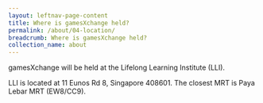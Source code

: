 ```yaml
---
layout: leftnav-page-content
title: Where is gamesXchange held?
permalink: /about/04-location/
breadcrumb: Where is gamesXchange held?
collection_name: about
---
```


gamesXchange will be held at the Lifelong Learning Institute (LLI). 

LLI is located at 11 Eunos Rd 8, Singapore 408601. The closest MRT is Paya Lebar MRT (EW8/CC9).
